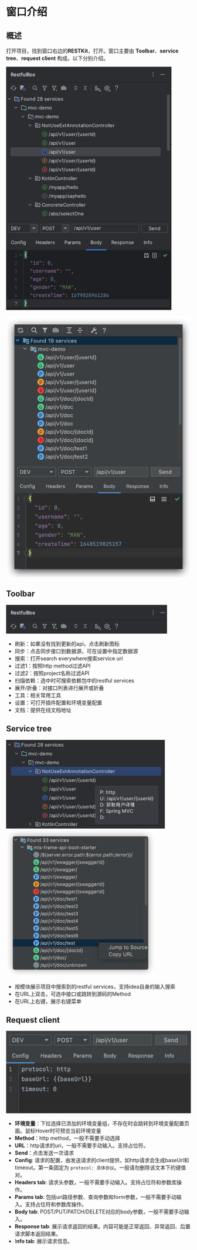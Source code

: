 # 窗口介绍

## 概述

打开项目，找到窗口右边的**RESTKit**，打开。窗口主要由 **Toolbar**、**service tree**、**request client** 构成。以下分别介绍。

![](images/567001619256826.png "3.x新版本")

![](images/289304514254790.png "旧版本")

## Toolbar

![](images/175651719249495.png)

- 刷新：如果没有找到更新的api，点击刷新图标
- 同步：点击同步接口到数据源，可在设置中指定数据源
- 搜索：打开search everywhere搜索service url
- 过滤1：按照http method过滤API
- 过滤2：按照project名称过滤API
- 扫描依赖：选中时可搜索依赖包中的restful services
- 展开/折叠：对接口列表进行展开或折叠
- 工具：相关常用工具
- 设置：可打开插件配置和环境变量配置
- 文档：提供在线文档地址

## Service tree

![](images/432872019246050.png "3.x新版多层级")
![](images/30504614258471.png "旧版")

- 按模块展示项目中搜索到的restful services，支持idea自身的输入搜索
- 在URL上双击，可选中接口或跳转到源码的Method
- 在URL上右键，展示右键菜单

## Request client
![](images/169784614253607.png)

- **环境变量**：下拉选择已添加的环境变量组，不存在时会跳转到环境变量配置页面。鼠标Hover时可预览当前环境变量
- **Method**：http method，一般不需要手动选择
- **URL**：http请求的uri，一般不需要手动输入。支持占位符。
- **Send**：点击发送一次请求
- **Config**: 请求的配置，由发送请求的client提供，如http请求会生成baseUrl和timeout。第一条固定为 `protocol: 具体协议`。一般请勿删除该文本下的键值对。
- **Headers tab**: 请求头参数，一般不需要手动输入。支持占位符和参数库操作。
- **Params tab**: 包括uri路径参数、查询参数和form参数，一般不需要手动输入。支持占位符和参数库操作。
- **Body tab**: POST/PUT/PATCH/DELETE对应的body参数，一般不需要手动输入。
- **Response tab**: 展示请求返回的结果。内容可能是正常返回、异常返回、后置请求脚本返回结果。
- I**nfo tab**: 展示请求信息。
